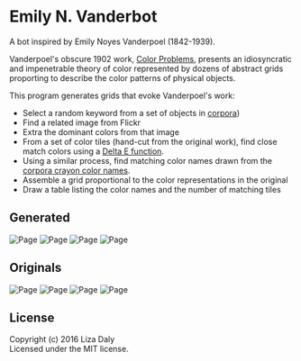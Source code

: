 # Emily N. Vanderbot

A bot inspired by Emily Noyes Vanderpoel (1842-1939).

Vanderpoel's obscure 1902 work, <a href="https://archive.org/details/colorproblemspra00vand">Color Problems</a>, presents an idiosyncratic and impenetrable theory of color represented by dozens of abstract grids proporting to describe the color patterns of physical objects.

This program generates grids that evoke Vanderpoel's work:

* Select a random keyword from a set of objects in <a href="https://github.com/dariusk/corpora">corpora</a>)
* Find a related image from Flickr
* Extra the dominant colors from that image
* From a set of color tiles (hand-cut from the original work), find close match colors using a <a href="http://python-colormath.readthedocs.org/en/latest/delta_e.html">Delta E function</a>.
* Using a similar process, find matching color names drawn from the <a href="https://github.com/dariusk/corpora/blob/master/data/colors/crayola.json">corpora crayon color names</a>.
* Assemble a grid proportional to the color representations in the original
* Draw a table listing the color names and the number of matching tiles

## Generated
![Page](images/wristwatch.jpg)
![Page](images/peas.jpg)
![Page](images/paintbrush.jpg)
![Page](images/sandpaper.jpg)

## Originals
![Page](images/example1.png)
![Page](images/example2.png)
![Page](images/example4.png)
![Page](images/example3.png)

## License
Copyright (c) 2016 Liza Daly  
Licensed under the MIT license.
